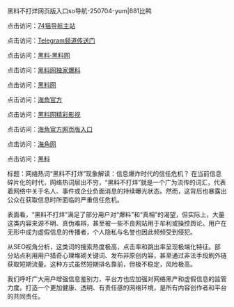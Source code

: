 黑料不打烊网页版入口so导航-250704-yum|881比鸭

点击访问：<a href="https://74mao.com/">74猫导航主站</a>

点击访问：<a href="https://74mao.com/">Telegram频道传送门</a>

点击访问：<a href="https://heiliaolvzlu3.pages.dev">黑料·黑料网</a>

点击访问：<a href="https://heiliaoyvnrda.pages.dev">黑料网独家爆料</a>

点击访问：<a href="https://haef.pages.dev/">黑料网</a>

点击访问：<a href="https://gdas.pages.dev/">海角官方</a>

点击访问：<a href="https://sdfsh.pages.dev/">黑料网精彩影视</a>

点击访问：<a href="https://sdbsd.pages.dev/">海角官方网页版入口</a>

点击访问：<a href="https://ert-6he.pages.dev/">海角网</a>

点击访问：<a href="https://gbs-3wd.pages.dev/">黑料</a>

标题：网络热词“黑料不打烊”现象解读：信息爆炸时代的信任危机？
在当前信息碎片化的时代，网络热词层出不穷，“黑料不打烊”就是一个广为流传的词汇，代表着网络中关于名人、事件或企业负面消息的持续曝光状态。然而，这背后也暴露出公众在获取信息时所面临的严重信任危机。

表面看，“黑料不打烊”满足了部分用户对“爆料”和“真相”的渴望，但实际上，大量这类内容来源不明、真伪难辨，甚至被一些不良网站用于牟利或操控舆论。用户在无形中成为虚假信息的传播者，个人隐私与名誉也因此频频受到侵犯。

从SEO视角分析，这类词的搜索热度极高，点击率和跳出率呈现极端化特征。部分站点利用用户猎奇心理堆砌关键词、发布非原创内容，甚至通过非法手段刷外链获取短期流量。这种方式虽然短期排名靠前，但极不稳定，风险极高。

我们呼吁广大用户增强信息鉴别力，平台方也应加强对网络黑产和虚假信息的监管力度。打造一个更加健康、透明、有责任感的网络环境，是所有内容创作者和平台的共同责任。
